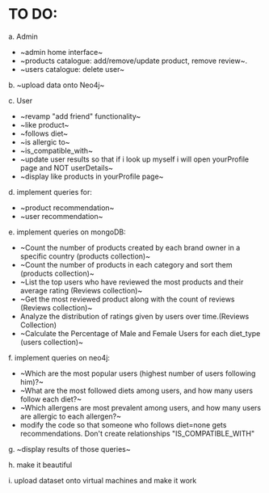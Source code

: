 # TO DO:

a. Admin
- ~admin home interface~
- ~products catalogue: add/remove/update product, remove review~.
- ~users catalogue: delete user~

b. ~upload data onto Neo4j~

c. User
- ~revamp "add friend" functionality~
- ~like product~
- ~follows diet~
- ~is allergic to~
- ~is_compatible_with~ 
- ~update user results so that if i look up myself i will open yourProfile page and NOT userDetails~
- ~display like products in yourProfile page~

d. implement queries for:
- ~product recommendation~
- ~user recommendation~
  
e. implement queries on mongoDB:
- ~Count the number of products created by each brand owner in a specific country (products collection)~
- ~Count the number of products in each category and sort them (products collection)~
- ~List the top users who have reviewed the most products and their average rating (Reviews collection)~
- ~Get the most reviewed product along with the count of reviews (Reviews collection)~
- Analyze the distribution of ratings given by users over time.(Reviews Collection)
- ~Calculate the Percentage of Male and Female Users for each diet_type (users collection)~

f. implement queries on neo4j:
- ~Which are the most popular users (highest number of users following him)?~
- ~What are the most followed diets among users, and how many users follow each diet?~
- ~Which allergens are most prevalent among users, and how many users are allergic to each allergen?~
- modify the code so that someone who follows diet=none gets recommendations. Don't create relationships "IS_COMPATIBLE_WITH"

g. ~display results of those queries~

h. make it beautiful

i. upload dataset onto virtual machines and make it work

